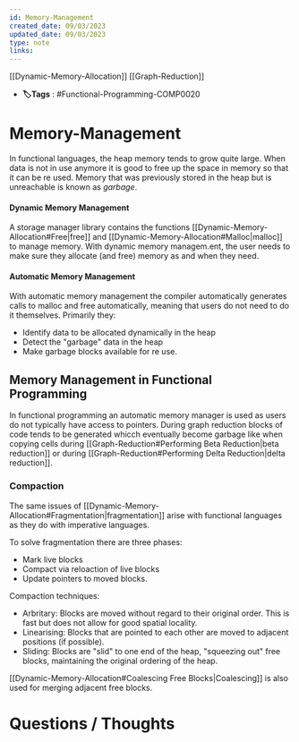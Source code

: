 ```yaml
---
id: Memory-Management
created_date: 09/03/2023
updated_date: 09/03/2023
type: note
links: 
---
```

[[Dynamic-Memory-Allocation]]
[[Graph-Reduction]]
* **🏷️Tags** : #Functional-Programming-COMP0020 
# Memory-Management

In functional languages, the heap memory tends to grow quite large. When data is not in use anymore it is good to free up the space in memory so that it can be re used. Memory that was previously stored in the heap but is unreachable is known as *garbage*.

#### Dynamic Memory Management

A storage manager library contains the functions [[Dynamic-Memory-Allocation#Free|free]] and [[Dynamic-Memory-Allocation#Malloc|malloc]] to manage memory. With dynamic memory managem.ent, the user needs to make sure they allocate (and free) memory as and when they need.

#### Automatic Memory Management

With automatic memory management the compiler automatically generates calls to malloc and free automatically, meaning that users do not need to do it themselves. Primarily they:
* Identify data to be allocated dynamically in the heap
* Detect the "garbage" data in the heap
* Make garbage blocks available for re use.

## Memory Management in Functional Programming

In functional programming an automatic memory manager is used as users do not typically have access to pointers. During graph reduction blocks of code tends to be generated whicch eventually become garbage like when copying cells during [[Graph-Reduction#Performing Beta Reduction|beta reduction]] or during [[Graph-Reduction#Performing Delta Reduction|delta reduction]].

### Compaction

The same issues of [[Dynamic-Memory-Allocation#Fragmentation|fragmentation]] arise with functional languages as they do with imperative languages.

To solve fragmentation there are three phases:
* Mark live blocks
* Compact via reloaction of live blocks 
* Update pointers to moved blocks.

Compaction techniques:
* Arbritary: Blocks are moved without regard to their original order. This is fast but does not allow for good spatial locality.
* Linearising: Blocks that are pointed to each other are moved to adjacent positions (if possible).
* Sliding: Blocks are "slid" to one end of the heap, "squeezing out" free blocks, maintaining the original ordering of the heap.


[[Dynamic-Memory-Allocation#Coalescing Free Blocks|Coalescing]] is also used for merging adjacent free blocks.


# Questions / Thoughts

